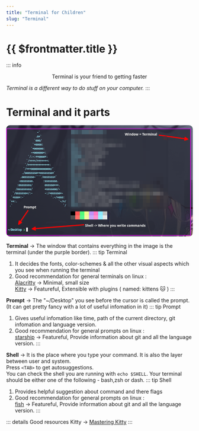 ```yaml
---
title: "Terminal for Children"
slug: "Terminal"
---
```


<h1>{{ $frontmatter.title }}</h1>

::: info <p style="text-align: center">Terminal is your friend to getting faster</p>
<span style="color: var(--vp-c-brand)">*Terminal is a different way to do stuff on your computer.*</span>
:::

# Terminal and it parts

<Box>
    <img src="./Terminal/terminal-parts.png" style="margin: auto;height: 300px;border-radius: 10px"/>
</Box>

**Terminal** -> The window that contains everything in the image is the terminal (under the purple border).
::: tip Terminal
1. It decides the fonts, color-schemes & all the other visual aspects which you see when running the terminal
2. Good recommendation for general terminals on linux : <br />
[Alacritty](https://github.com/alacritty/alacritty) -> Minimal, small size <br />
[Kitty](https://github.com/kovidgoyal/kitty) -> Featureful, Extensible with plugins ( named: kittens 🐱 )
:::

**Prompt** -> The "~/Desktop" you see before the cursor is called the prompt. (It can get pretty fancy with a lot of useful infomation in it)
::: tip Prompt
1. Gives useful infomation like time, path of the current directory, git infomation and language version.
2. Good recommendation for general prompts on linux : <br />
[starship](https://starship.rs/guide/#%F0%9F%9A%80-installation) -> Featureful, Provide information about git and all the language version.
:::

**Shell** -> It is the place where you type your command. It is also the layer between user and system.<br />
Press `<TAB>` to get autosuggestions.<br />
You can check the shell you are running with `echo $SHELL`. Your terminal should be either one of the following - bash,zsh or dash.
::: tip Shell
1. Provides helpful suggestion about command and there flags
2. Good recommendation for general prompts on linux : <br />
[fish](https://fishshell.com/docs/current/tutorial.html) -> Featureful, Provide information about git and all the language version.
:::

::: details Good resources
Kitty -> [Mastering Kitty](https://paul-nameless.com/mastering-kitty.html)
:::
